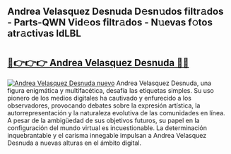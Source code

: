 ## Andrea Velasquez Desnuda D𝚎sn𝚞dos filtr𝚊dos - Parts-QWN Vid𝚎os filtr𝚊dos - N𝚞evas f𝚘tos atr𝚊ctivas ldLBL

# <h2><a href="http://mb5jaq.tromn.icu/?c=Andrea+Velasquez+Desnuda">🔗👉👉👉 Andrea Velasquez Desnuda 🔗🔗</a></h2>

[![Andrea Velasquez Desnuda nuevo](https://i.imgur.com/pEAQMta.gif)](http://mb5jaq.tromn.icu/?c=Andrea+Velasquez+Desnuda)
Andrea Velasquez Desnuda, una figura enigmática y multifacética, desafía las etiquetas simples. Su uso pionero de los medios digitales ha cautivado y enfurecido a los observadores, provocando debates sobre la expresión artística, la autorrepresentación y la naturaleza evolutiva de las comunidades en línea. A pesar de la ambigüedad de sus objetivos futuros, su papel en la configuración del mundo virtual es incuestionable. La determinación inquebrantable y el carisma innegable impulsan a Andrea Velasquez Desnuda a nuevas alturas en el ámbito digital.
